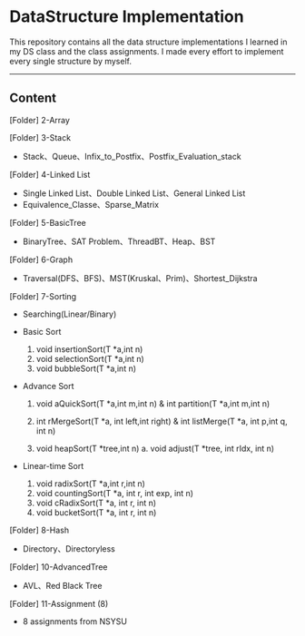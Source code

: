 # DataStructure Implementation

This repository contains all the data structure implementations I learned in my DS class and the class assignments. I made every effort to implement every single structure by myself.

----

## Content
[Folder] 2-Array

[Folder] 3-Stack
- Stack、Queue、Infix_to_Postfix、Postfix_Evaluation_stack

[Folder] 4-Linked List
- Single Linked List、Double Linked List、General Linked List
- Equivalence_Classe、Sparse_Matrix

[Folder] 5-BasicTree
- BinaryTree、SAT Problem、ThreadBT、Heap、BST

[Folder] 6-Graph
- Traversal(DFS、BFS)、MST(Kruskal、Prim)、Shortest_Dijkstra

[Folder] 7-Sorting
- Searching(Linear/Binary)
- Basic Sort
    1.  void insertionSort(T *a,int n)
    2.  void selectionSort(T *a,int n)
    3.  void bubbleSort(T *a,int n)
- Advance Sort
    1. void aQuickSort(T *a,int m,int n)
       & int partition(T *a,int m,int n)

    2. int rMergeSort(T *a, int left,int right)
       & int listMerge(T *a, int p,int q, int n)

    3. void heapSort(T *tree,int n)
        a.  void adjust(T *tree, int rIdx, int n)

- Linear-time Sort
    1.  void radixSort(T *a,int r,int n)
    2.  void countingSort(T *a, int r, int exp, int n)
    3.  void cRadixSort(T *a, int r, int n)
    4.  void bucketSort(T *a, int r, int n)

[Folder] 8-Hash
- Directory、Directoryless

[Folder] 10-AdvancedTree
- AVL、Red Black Tree

[Folder] 11-Assignment (8)
- 8 assignments from NSYSU 